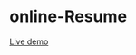 # online-Resume


[Live demo](file:///C:/Users/PREETHI%20GOWDA/OneDrive/Desktop/Template%20Online%20Resume%20Creator/Template%20Online%20Resume%20Creator/index.html)
